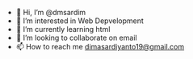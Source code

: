 - 👋 Hi, I’m @dmsardim
- 👀 I’m interested in Web Depvelopment
- 🌱 I’m currently learning html
- 💞️ I’m looking to collaborate on email
- 📫 How to reach me dimasardiyanto19@gmail.com

<!---
dmsardim/dmsardim is a ✨ special ✨ repository because its `README.md` (this file) appears on your GitHub profile.
You can click the Preview link to take a look at your changes.
--->
